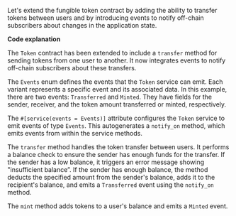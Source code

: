 Let's extend the fungible token contract by adding the ability to transfer tokens between users and by introducing events to notify off-chain subscribers about changes in the application state.

**Code explanation**

The `Token` contract has been extended to include a `transfer` method for sending tokens from one user to another. It now integrates events to notify off-chain subscribers about these transfers.

The `Events` enum defines the events that the `Token` service can emit. Each variant represents a specific event and its associated data. In this example, there are two events: `Transferred` and `Minted`. They have fields for the sender, receiver, and the token amount transferred or minted, respectively.

The `#[service(events = Events)]` attribute configures the `Token` service to emit events of type `Events`. This autogenerates a `notify_on` method, which emits events from within the service methods.

The `transfer` method handles the token transfer between users. It performs a balance check to ensure the sender has enough funds for the transfer. If the sender has a low balance, it triggers an error message showing "insufficient balance”. If the sender has enough balance, the method deducts the specified amount from the sender's balance, adds it to the recipient's balance, and emits a `Transferred` event using the `notify_on` method.

The `mint` method adds tokens to a user's balance and emits a `Minted` event.